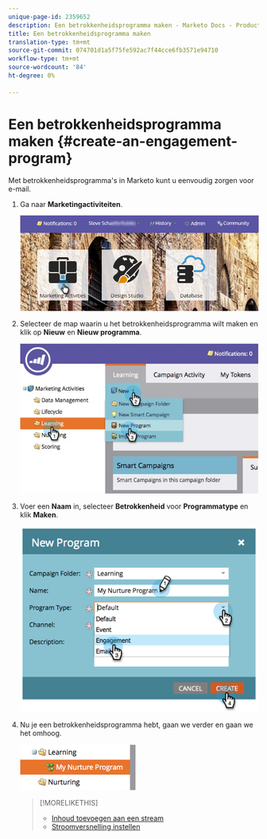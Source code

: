 ```yaml
---
unique-page-id: 2359652
description: Een betrokkenheidsprogramma maken - Marketo Docs - Productdocumentatie
title: Een betrokkenheidsprogramma maken
translation-type: tm+mt
source-git-commit: 074701d1a5f75fe592ac7f44cce6fb3571e94710
workflow-type: tm+mt
source-wordcount: '84'
ht-degree: 0%

---
```



# Een betrokkenheidsprogramma maken {#create-an-engagement-program}

Met betrokkenheidsprogramma&#39;s in Marketo kunt u eenvoudig zorgen voor e-mail.

1. Ga naar **Marketingactiviteiten**.

   ![](assets/login-marketing-activities.png)

1. Selecteer de map waarin u het betrokkenheidsprogramma wilt maken en klik op **Nieuw** en **Nieuw programma**.

   ![](assets/newprogramlifecycle.jpg)

1. Voer een **Naam** in, selecteer **Betrokkenheid** voor **Programmatype** en klik **Maken**.

   ![](assets/image2014-9-15-15-3a35-3a32.png)

1. Nu je een betrokkenheidsprogramma hebt, gaan we verder en gaan we het omhoog.

   ![](assets/image2014-9-15-15-3a35-3a38.png)

   >[!MORELIKETHIS]
   >
   >* [Inhoud toevoegen aan een stream](/help/marketo/product-docs/email-marketing/drip-nurturing/creating-an-engagement-program/add-a-stream.md)
   >* [Stroomversnelling instellen](/help/marketo/product-docs/email-marketing/drip-nurturing/engagement-program-streams/set-stream-cadence.md)

